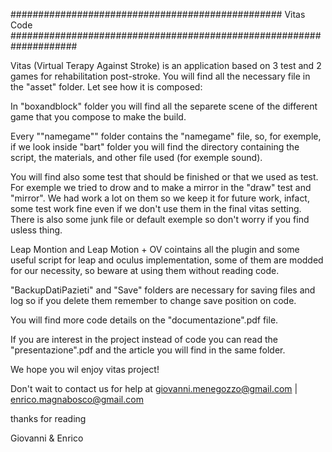 #################################################  Vitas Code  ####################################################################
														
Vitas (Virtual Terapy Against Stroke)  is an application based on 3 test and 2 games for rehabilitation post-stroke.
You will find all the necessary file in the "asset" folder.
Let see how it is composed:

In "boxandblock" folder you will find all the separete scene of the different game that you compose to make the build.

Every ""namegame"" folder contains the "namegame" file, so, for exemple, if we look inside "bart" folder you will find the directory containing the script, 
the materials, and other file used (for exemple sound).

You will find also some test that should be finished or that we used as test. For exemple we tried to drow and to make a mirror in the "draw" test and "mirror".
We had work a lot on them so we keep it for future work, infact, some test work fine even if we don't use them in the final vitas setting.
There is also some junk file or default exemple so don't worry if you find usless thing.

Leap Montion and Leap Motion + OV cointains all the plugin and some useful script for leap and oculus implementation, some of them are modded for our necessity,
so beware at using them without reading code.

"BackupDatiPazieti" and "Save" folders are necessary for saving files and log so if you delete them remember to change save position on code.

You will find more code details on the "documentazione".pdf file.

If you are interest in the project instead of code you can read the "presentazione".pdf and the article you will find in the same folder.

We hope you wil enjoy vitas project!

Don't wait to contact us for help at
giovanni.menegozzo@gmail.com  |  enrico.magnabosco@gmail.com

thanks for reading

Giovanni & Enrico

